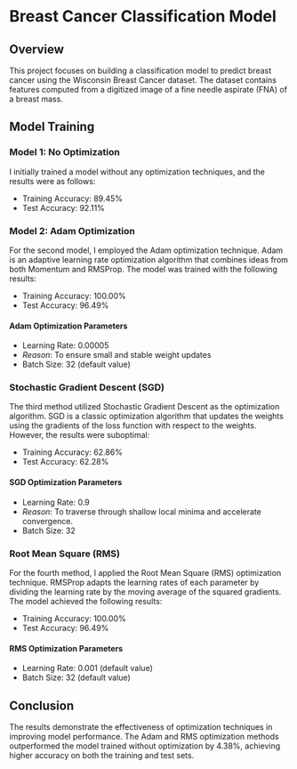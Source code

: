 # Breast Cancer Classification Model

## Overview

This project focuses on building a classification model to predict breast cancer using the Wisconsin Breast Cancer dataset. The dataset contains features computed from a digitized image of a fine needle aspirate (FNA) of a breast mass.

## Model Training

### Model 1: No Optimization

I initially trained a model without any optimization techniques, and the results were as follows:

- Training Accuracy: 89.45%
- Test Accuracy: 92.11%

### Model 2: Adam Optimization

For the second model, I employed the Adam optimization technique. Adam is an adaptive learning rate optimization algorithm that combines ideas from both Momentum and RMSProp. The model was trained with the following results:

- Training Accuracy: 100.00%
- Test Accuracy: 96.49%

#### Adam Optimization Parameters

- Learning Rate: 0.00005 
- *Reason*: To ensure small and stable weight updates
- Batch Size: 32 (default value)

### Stochastic Gradient Descent (SGD)

The third method utilized Stochastic Gradient Descent as the optimization algorithm. SGD is a classic optimization algorithm that updates the weights using the gradients of the loss function with respect to the weights. However, the results were suboptimal:

- Training Accuracy: 62.86%
- Test Accuracy: 62.28%

#### SGD Optimization Parameters

- Learning Rate: 0.9
- *Reason*: To traverse through shallow local minima and accelerate convergence.
- Batch Size: 32

### Root Mean Square (RMS)

For the fourth method, I applied the Root Mean Square (RMS) optimization technique. RMSProp adapts the learning rates of each parameter by dividing the learning rate by the moving average of the squared gradients. The model achieved the following results:

- Training Accuracy: 100.00%
- Test Accuracy: 96.49%

#### RMS Optimization Parameters

- Learning Rate: 0.001 (default value)
- Batch Size: 32 (default value)

## Conclusion

The results demonstrate the effectiveness of optimization techniques in improving model performance. The Adam and RMS optimization methods outperformed the model trained without optimization by 4.38%, achieving higher accuracy on both the training and test sets.


